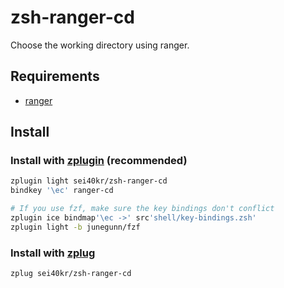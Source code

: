 # zsh-ranger-cd

Choose the working directory using ranger.

## Requirements

- [ranger](https://github.com/ranger/ranger)

## Install

### Install with [zplugin](https://github.com/zdharma/zplugin) (recommended)

```sh
zplugin light sei40kr/zsh-ranger-cd
bindkey '\ec' ranger-cd

# If you use fzf, make sure the key bindings don't conflict
zplugin ice bindmap'\ec ->' src'shell/key-bindings.zsh'
zplugin light -b junegunn/fzf
```

### Install with [zplug](https://github.com/zplug/zplug)

```sh
zplug sei40kr/zsh-ranger-cd
```
